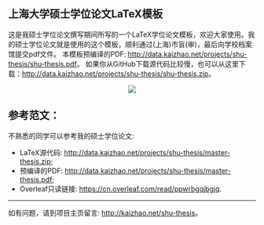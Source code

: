 ## 上海大学硕士学位论文LaTeX模板
这是我硕士学位论文撰写期间所写的一个LaTeX学位论文模板，欢迎大家使用。我的硕士学位论文就是使用的这个模板，顺利通过(上海)市盲(审)，最后向学校档案馆提交pdf文件。
本模板预编译的PDF: <http://data.kaizhao.net/projects/shu-thesis/shu-thesis.pdf>。
如果你从GitHub下载源代码比较慢，也可以从这里下载：<http://data.kaizhao.net/projects/shu-thesis/shu-thesis.zip>。

<p align="center">
  <img src="http://data.kaizhao.net/projects/shu-thesis/paper-thumbnail.png?x-oss-process=image/auto-orient,1/resize,h_260" />
</p>

## 参考范文：
不熟悉的同学可以参考我的硕士学位论文:
* LaTeX源代码: <http://data.kaizhao.net/projects/shu-thesis/master-thesis.zip>;
* 预编译的PDF: <http://data.kaizhao.net/projects/shu-thesis/master-thesis.pdf>;
* Overleaf只读链接: <https://cn.overleaf.com/read/ppwrbgqjbgjq>.

___
如有问题，请到项目主页留言: <http://kaizhao.net/shu-thesis>。
